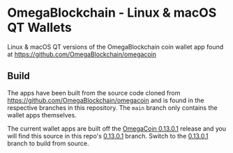 # OmegaBlockchain - Linux & macOS QT Wallets

Linux &amp; macOS QT versions of the OmegaBlockchain coin wallet app found at https://github.com/OmegaBlockchain/omegacoin

## Build

The apps have been built from the source code cloned from https://github.com/OmegaBlockchain/omegacoin and is found in the respective branches in this repository. The `main` branch only contains the wallet apps themselves.

The current wallet apps are built off the [OmegaCoin 0.13.0.1][omega-release] release and you will find this source in this repo's [0.13.0.1][branch] branch. Switch to the [0.13.0.1][branch] branch to build from source.

[omega-release]: https://github.com/OmegaBlockchain/omegacoin/releases/tag/0.13.0.1
[branch]: https://github.com/justinhartman/omegacoin/tree/0.13.0.1